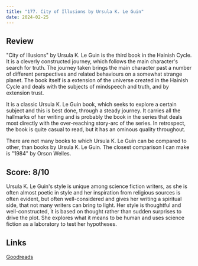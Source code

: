 ```yaml
---
title: "177. City of Illusions by Ursula K. Le Guin"
date: 2024-02-25
---
```

## Review
"City of Illusions" by Ursula K. Le Guin is the third book in the Hainish Cycle. It is a cleverly constructed journey, which follows the main character's search for truth. The journey taken brings the main character past a number of different perspectives and related behaviours on a somewhat strange planet. The book itself is a extension of the universe created in the Hainish Cycle and deals with the subjects of mindspeech and truth, and by extension trust.

It is a classic Ursula K. Le Guin book, which seeks to explore a certain subject and this is best done, through a steady journey. It carries all the hallmarks of her writing and is probably the book in the series that deals most directly with the over-reaching story-arc of the series. In retrospect, the book is quite casual to read, but it has an ominous quality throughout.

There are not many books to which Ursula K. Le Guin can be compared to other, than books by Ursula K. Le Guin. The closest comparison I can make is "1984" by Orson Welles.

## Score: 8/10
Ursula K. Le Guin's style is unique among science fiction writers, as she is often almost poetic in style and her inspiration from religious sources is often evident, but often well-considered and gives her writing a spiritual side, that not many writers can bring to light. Her style is thoughtful and well-constructed, it is based on thought rather than sudden surprises to drive the plot. She explores what it means to be human and uses science fiction as a laboratory to test her hypotheses. 
## Links
[Goodreads](https://www.goodreads.com/en/book/show/201889)